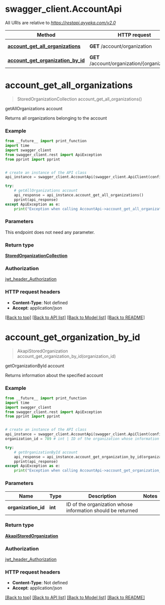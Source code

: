 # swagger_client.AccountApi

All URIs are relative to *https://restapi.ayyeka.com/v2.0*

Method | HTTP request | Description
------------- | ------------- | -------------
[**account_get_all_organizations**](AccountApi.md#account_get_all_organizations) | **GET** /account/organization | getAllOrganizations account
[**account_get_organization_by_id**](AccountApi.md#account_get_organization_by_id) | **GET** /account/organization/{organizationId} | getOrganizationById account

# **account_get_all_organizations**
> StoredOrganizationCollection account_get_all_organizations()

getAllOrganizations account

Returns all organizations belonging to the account

### Example
```python
from __future__ import print_function
import time
import swagger_client
from swagger_client.rest import ApiException
from pprint import pprint


# create an instance of the API class
api_instance = swagger_client.AccountApi(swagger_client.ApiClient(configuration))

try:
    # getAllOrganizations account
    api_response = api_instance.account_get_all_organizations()
    pprint(api_response)
except ApiException as e:
    print("Exception when calling AccountApi->account_get_all_organizations: %s\n" % e)
```

### Parameters
This endpoint does not need any parameter.

### Return type

[**StoredOrganizationCollection**](StoredOrganizationCollection.md)

### Authorization

[jwt_header_Authorization](../README.md#jwt_header_Authorization)

### HTTP request headers

 - **Content-Type**: Not defined
 - **Accept**: application/json

[[Back to top]](#) [[Back to API list]](../README.md#documentation-for-api-endpoints) [[Back to Model list]](../README.md#documentation-for-models) [[Back to README]](../README.md)

# **account_get_organization_by_id**
> AkapiStoredOrganization account_get_organization_by_id(organization_id)

getOrganizationById account

Returns information about the specified account

### Example
```python
from __future__ import print_function
import time
import swagger_client
from swagger_client.rest import ApiException
from pprint import pprint


# create an instance of the API class
api_instance = swagger_client.AccountApi(swagger_client.ApiClient(configuration))
organization_id = 789 # int | ID of the organization whose information should be returned

try:
    # getOrganizationById account
    api_response = api_instance.account_get_organization_by_id(organization_id)
    pprint(api_response)
except ApiException as e:
    print("Exception when calling AccountApi->account_get_organization_by_id: %s\n" % e)
```

### Parameters

Name | Type | Description  | Notes
------------- | ------------- | ------------- | -------------
 **organization_id** | **int**| ID of the organization whose information should be returned | 

### Return type

[**AkapiStoredOrganization**](AkapiStoredOrganization.md)

### Authorization

[jwt_header_Authorization](../README.md#jwt_header_Authorization)

### HTTP request headers

 - **Content-Type**: Not defined
 - **Accept**: application/json

[[Back to top]](#) [[Back to API list]](../README.md#documentation-for-api-endpoints) [[Back to Model list]](../README.md#documentation-for-models) [[Back to README]](../README.md)

